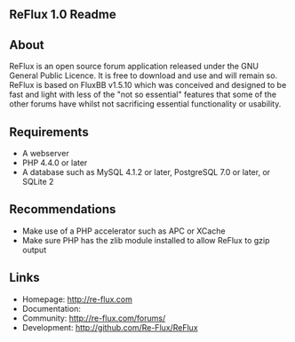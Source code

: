 ## ReFlux 1.0 Readme

## About

ReFlux is an open source forum application released under the GNU General Public Licence. It is free to download and use and will remain so. ReFlux is based on FluxBB v1.5.10 which was conceived and designed to be fast and light with less of the "not so essential" features that some of the other forums have whilst not sacrificing essential functionality or usability.

## Requirements

* A webserver
* PHP 4.4.0 or later
* A database such as MySQL 4.1.2 or later, PostgreSQL 7.0 or later, or SQLite 2

## Recommendations

* Make use of a PHP accelerator such as APC or XCache
* Make sure PHP has the zlib module installed to allow ReFlux to gzip output

## Links

* Homepage: http://re-flux.com
* Documentation:
* Community: http://re-flux.com/forums/
* Development: http://github.com/Re-Flux/ReFlux
